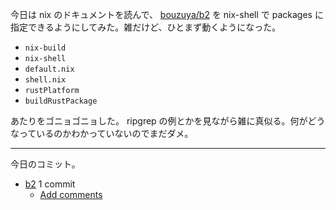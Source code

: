 今日は nix のドキュメントを読んで、 [bouzuya/b2] を nix-shell で packages に指定できるようにしてみた。雑だけど、ひとまず動くようになった。

- `nix-build`
- `nix-shell`
- `default.nix`
- `shell.nix`
- `rustPlatform`
- `buildRustPackage`

あたりをゴニョゴニョした。 ripgrep の例とかを見ながら雑に真似る。何がどうなっているのかわかっていないのでまだダメ。

---

今日のコミット。

- [b2](https://github.com/bouzuya/b2) 1 commit
  - [Add comments](https://github.com/bouzuya/b2/commit/a55978204da12a59b116b53886999905dd7375e4)

[bouzuya/b2]: https://github.com/bouzuya/b2
